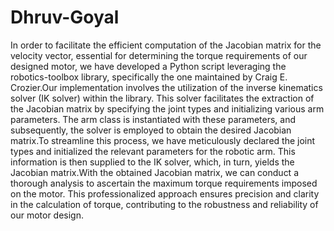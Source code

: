 # Dhruv-Goyal
In order to facilitate the efficient computation of the Jacobian matrix for the velocity vector, essential for determining the torque requirements of our designed motor, we have developed a Python script leveraging the robotics-toolbox library, specifically the one maintained by Craig E. Crozier.Our implementation involves the utilization of the inverse kinematics solver (IK solver) within the library. This solver facilitates the extraction of the Jacobian matrix by specifying the joint types and initializing various arm parameters. The arm class is instantiated with these parameters, and subsequently, the solver is employed to obtain the desired Jacobian matrix.To streamline this process, we have meticulously declared the joint types and initialized the relevant parameters for the robotic arm. This information is then supplied to the IK solver, which, in turn, yields the Jacobian matrix.With the obtained Jacobian matrix, we can conduct a thorough analysis to ascertain the maximum torque requirements imposed on the motor. This professionalized approach ensures precision and clarity in the calculation of torque, contributing to the robustness and reliability of our motor design.
